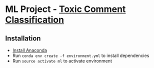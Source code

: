# ML Project - [Toxic Comment Classification](https://www.kaggle.com/c/jigsaw-toxic-comment-classification-challenge)

## Installation
  - [Install Anaconda ](https://www.continuum.io/downloads)
  - Run ``conda env create -f environment.yml`` to install dependencies
  - Run ``source activate ml`` to activate environment
